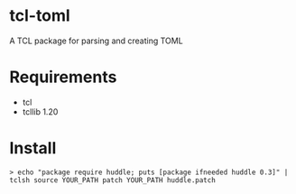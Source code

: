 # tcl-toml
A TCL package for parsing and creating TOML

# Requirements
+ tcl
+ tcllib 1.20

# Install
`> echo "package require huddle; puts [package ifneeded huddle 0.3]" | tclsh
source YOUR_PATH
patch YOUR_PATH huddle.patch`
